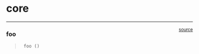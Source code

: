 # core


<!-- WARNING: THIS FILE WAS AUTOGENERATED! DO NOT EDIT! -->

------------------------------------------------------------------------

<a
href="https://github.com/JaumeAmoresDS/test_nbmodular/blob/main/test_nbmodular/core.py#L7"
target="_blank" style="float:right; font-size:smaller">source</a>

### foo

>      foo ()
